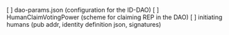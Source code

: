 [ ] dao-params.json (configuration for the ID-DAO)
[ ] HumanClaimVotingPower (scheme for claiming REP in the DAO)
[ ] initiating humans (pub addr, identity definition json, signatures)
